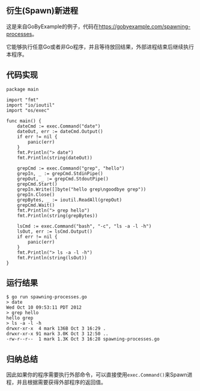 
## 衍生(Spawn)新进程

这是来自GoByExample的例子，代码在<https://gobyexample.com/spawning-processes>。

它能够执行任意Go或者非Go程序，并且等待放回结果，外部进程结束后继续执行本程序。

## 代码实现

```golang
package main

import "fmt"
import "io/ioutil"
import "os/exec"

func main() {
    dateCmd := exec.Command("date")
    dateOut, err := dateCmd.Output()
    if err != nil {
        panic(err)
    }
    fmt.Println("> date")
    fmt.Println(string(dateOut))

    grepCmd := exec.Command("grep", "hello")
    grepIn, _ := grepCmd.StdinPipe()
    grepOut, _ := grepCmd.StdoutPipe()
    grepCmd.Start()
    grepIn.Write([]byte("hello grep\ngoodbye grep"))
    grepIn.Close()
    grepBytes, _ := ioutil.ReadAll(grepOut)
    grepCmd.Wait()
    fmt.Println("> grep hello")
    fmt.Println(string(grepBytes))

    lsCmd := exec.Command("bash", "-c", "ls -a -l -h")
    lsOut, err := lsCmd.Output()
    if err != nil {
        panic(err)
    }
    fmt.Println("> ls -a -l -h")
    fmt.Println(string(lsOut))
}
```

## 运行结果

```
$ go run spawning-processes.go
> date
Wed Oct 10 09:53:11 PDT 2012
> grep hello
hello grep
> ls -a -l -h
drwxr-xr-x  4 mark 136B Oct 3 16:29 .
drwxr-xr-x 91 mark 3.0K Oct 3 12:50 ..
-rw-r--r--  1 mark 1.3K Oct 3 16:28 spawning-processes.go
```

## 归纳总结

因此如果你的程序需要执行外部命令，可以直接使用`exec.Command()`来Spawn进程，并且根据需要获得外部程序的返回值。
